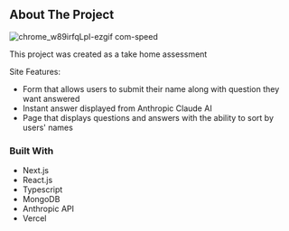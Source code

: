 

<!-- ABOUT THE PROJECT -->
## About The Project

![chrome_w89irfqLpI-ezgif com-speed](https://github.com/user-attachments/assets/4b6135f9-7e22-4c3b-9057-8b6a9f201bc5)

This project was created as a take home assessment

Site Features:
* Form that allows users to submit their name along with question they want answered
* Instant answer displayed from Anthropic Claude AI
* Page that displays questions and answers with the ability to sort by users' names



### Built With

* Next.js
* React.js
* Typescript
* MongoDB
* Anthropic API
* Vercel
